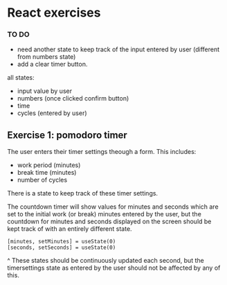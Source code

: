 # React exercises

### TO DO
- need another state to keep track of the input entered by user (different from numbers state)
- add a clear timer button. 

all states: 

- input value by user
- numbers (once clicked confirm button)
- time
- cycles (entered by user)





## Exercise 1: pomodoro timer

The user enters their timer settings theough a form. This includes:
- work period (minutes)
- break time (minutes)
- number of cycles

There is a state to keep track of these timer settings.

The countdown timer will show values for minutes and seconds which are set to the initial work (or break) minutes entered by the user, but the countdown for minutes and seconds displayed on the screen should be kept track of with an entirely different state. 

```
[minutes, setMinutes] = useState(0)
[seconds, setSeconds] = useState(0)
```
^ These states should be continuously updated each second, but the timersettings state as entered by the user should not be affected by any of this.
